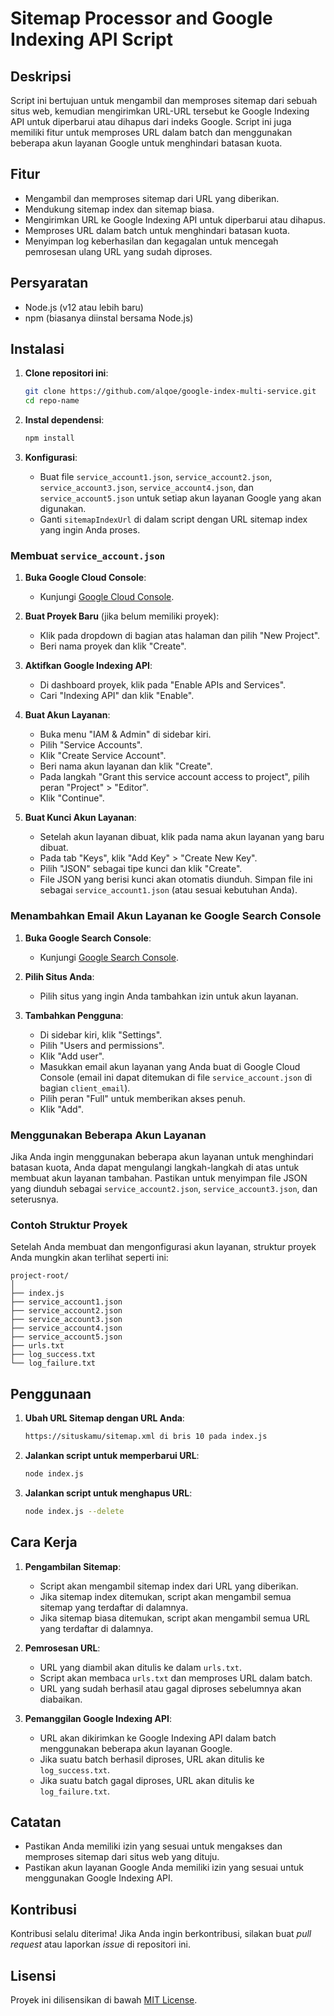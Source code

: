 # Sitemap Processor and Google Indexing API Script

## Deskripsi

Script ini bertujuan untuk mengambil dan memproses sitemap dari sebuah situs web, kemudian mengirimkan URL-URL tersebut ke Google Indexing API untuk diperbarui atau dihapus dari indeks Google. Script ini juga memiliki fitur untuk memproses URL dalam batch dan menggunakan beberapa akun layanan Google untuk menghindari batasan kuota.

## Fitur

- Mengambil dan memproses sitemap dari URL yang diberikan.
- Mendukung sitemap index dan sitemap biasa.
- Mengirimkan URL ke Google Indexing API untuk diperbarui atau dihapus.
- Memproses URL dalam batch untuk menghindari batasan kuota.
- Menyimpan log keberhasilan dan kegagalan untuk mencegah pemrosesan ulang URL yang sudah diproses.

## Persyaratan

- Node.js (v12 atau lebih baru)
- npm (biasanya diinstal bersama Node.js)

## Instalasi

1. **Clone repositori ini**:
   ```bash
   git clone https://github.com/alqoe/google-index-multi-service.git
   cd repo-name
   ```

2. **Instal dependensi**:
   ```bash
   npm install
   ```

3. **Konfigurasi**:
   - Buat file `service_account1.json`, `service_account2.json`, `service_account3.json`, `service_account4.json`, dan `service_account5.json` untuk setiap akun layanan Google yang akan digunakan.
   - Ganti `sitemapIndexUrl` di dalam script dengan URL sitemap index yang ingin Anda proses.

### Membuat `service_account.json`

1. **Buka Google Cloud Console**:
   - Kunjungi [Google Cloud Console](https://console.cloud.google.com/).

2. **Buat Proyek Baru** (jika belum memiliki proyek):
   - Klik pada dropdown di bagian atas halaman dan pilih "New Project".
   - Beri nama proyek dan klik "Create".

3. **Aktifkan Google Indexing API**:
   - Di dashboard proyek, klik pada "Enable APIs and Services".
   - Cari "Indexing API" dan klik "Enable".

4. **Buat Akun Layanan**:
   - Buka menu "IAM & Admin" di sidebar kiri.
   - Pilih "Service Accounts".
   - Klik "Create Service Account".
   - Beri nama akun layanan dan klik "Create".
   - Pada langkah "Grant this service account access to project", pilih peran "Project" > "Editor".
   - Klik "Continue".

5. **Buat Kunci Akun Layanan**:
   - Setelah akun layanan dibuat, klik pada nama akun layanan yang baru dibuat.
   - Pada tab "Keys", klik "Add Key" > "Create New Key".
   - Pilih "JSON" sebagai tipe kunci dan klik "Create".
   - File JSON yang berisi kunci akan otomatis diunduh. Simpan file ini sebagai `service_account1.json` (atau sesuai kebutuhan Anda).

### Menambahkan Email Akun Layanan ke Google Search Console

1. **Buka Google Search Console**:
   - Kunjungi [Google Search Console](https://search.google.com/search-console).

2. **Pilih Situs Anda**:
   - Pilih situs yang ingin Anda tambahkan izin untuk akun layanan.

3. **Tambahkan Pengguna**:
   - Di sidebar kiri, klik "Settings".
   - Pilih "Users and permissions".
   - Klik "Add user".
   - Masukkan email akun layanan yang Anda buat di Google Cloud Console (email ini dapat ditemukan di file `service_account.json` di bagian `client_email`).
   - Pilih peran "Full" untuk memberikan akses penuh.
   - Klik "Add".

### Menggunakan Beberapa Akun Layanan

Jika Anda ingin menggunakan beberapa akun layanan untuk menghindari batasan kuota, Anda dapat mengulangi langkah-langkah di atas untuk membuat akun layanan tambahan. Pastikan untuk menyimpan file JSON yang diunduh sebagai `service_account2.json`, `service_account3.json`, dan seterusnya.

### Contoh Struktur Proyek

Setelah Anda membuat dan mengonfigurasi akun layanan, struktur proyek Anda mungkin akan terlihat seperti ini:

```
project-root/
│
├── index.js
├── service_account1.json
├── service_account2.json
├── service_account3.json
├── service_account4.json
├── service_account5.json
├── urls.txt
├── log_success.txt
└── log_failure.txt
```

## Penggunaan

1. **Ubah URL Sitemap dengan URL Anda**:
   ```bash
   https://situskamu/sitemap.xml di bris 10 pada index.js
   ```

2. **Jalankan script untuk memperbarui URL**:
   ```bash
   node index.js
   ```

3. **Jalankan script untuk menghapus URL**:
   ```bash
   node index.js --delete
   ```

## Cara Kerja

1. **Pengambilan Sitemap**:
   - Script akan mengambil sitemap index dari URL yang diberikan.
   - Jika sitemap index ditemukan, script akan mengambil semua sitemap yang terdaftar di dalamnya.
   - Jika sitemap biasa ditemukan, script akan mengambil semua URL yang terdaftar di dalamnya.

2. **Pemrosesan URL**:
   - URL yang diambil akan ditulis ke dalam `urls.txt`.
   - Script akan membaca `urls.txt` dan memproses URL dalam batch.
   - URL yang sudah berhasil atau gagal diproses sebelumnya akan diabaikan.

3. **Pemanggilan Google Indexing API**:
   - URL akan dikirimkan ke Google Indexing API dalam batch menggunakan beberapa akun layanan Google.
   - Jika suatu batch berhasil diproses, URL akan ditulis ke `log_success.txt`.
   - Jika suatu batch gagal diproses, URL akan ditulis ke `log_failure.txt`.

## Catatan

- Pastikan Anda memiliki izin yang sesuai untuk mengakses dan memproses sitemap dari situs web yang dituju.
- Pastikan akun layanan Google Anda memiliki izin yang sesuai untuk menggunakan Google Indexing API.

## Kontribusi

Kontribusi selalu diterima! Jika Anda ingin berkontribusi, silakan buat _pull request_ atau laporkan _issue_ di repositori ini.

## Lisensi

Proyek ini dilisensikan di bawah [MIT License](LICENSE).
